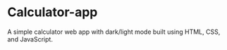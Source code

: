 # Calculator-app
A simple calculator web app with dark/light mode built using HTML, CSS, and JavaScript.
